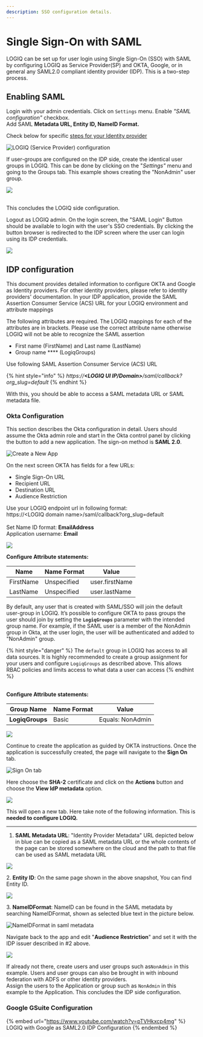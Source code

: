 ```yaml
---
description: SSO configuration details.
---
```


# Single Sign-On with SAML

LOGIQ can be set up for user login using Single Sign-On (SSO) with SAML by configuring LOGIQ as Service Provider(SP) and OKTA, Google, or in general any SAML2.0 compliant identity provider (IDP). This is a two-step process.

## Enabling SAML

Login with your admin credentials. Click on `Settings` menu. Enable _"SAML configuration"_ checkbox. \
Add SAML **Metadata URL, Entity ID, NameID Format.**

Check below for specific [steps for your Identity provider](single-sign-on-configuration.md#idp-configuration)

![LOGIQ (Service Provider) configuration
](../.gitbook/assets/saml-1.png)

If user-groups are configured on the IDP side, create the identical user groups in LOGIQ. This can be done by clicking on the "_Settings"_ menu and going to the Groups tab. This example shows creating the "NonAdmin" user group.

![](../.gitbook/assets/saml-2.png)

\
This concludes the LOGIQ side configuration.

Logout as LOGIQ admin. On the login screen, the "SAML Login" Button should be available to login with the user's SSO credentials.  By clicking the button browser is redirected to the IDP screen where the user can login using its  IDP credentials.

![](../.gitbook/assets/saml-3.png)

## IDP configuration

This document provides detailed information to configure OKTA and Google as Identity providers. For other identity providers, please refer to identity providers' documentation. In your IDP application, provide the SAML Assertion Consumer Service (ACS) URL for your LOGIQ environment and attribute mappings&#x20;

The following attributes are required. The LOGIQ mappings for each of the attributes are in brackets. Please use the correct attribute name otherwise LOGIQ will not be able to recognize the SAML assertion

* First name (FirstName) and Last name (LastName)
* Group name **** (LogiqGroups)

Use following SAML Assertion Consumer Service (ACS) URL

{% hint style="info" %}
_https://**\<LOGIQ UI IP/Domain>**/saml/callback?org\_slug=default_
{% endhint %}

With this, you should be able to access a SAML metadata URL or SAML metadata file.

### Okta Configuration

This section describes the Okta configuration in detail. Users should assume the Okta admin role and start in the Okta control panel by clicking the button to add a new application. The sign-on method is **SAML 2.0**.

![Create a New App
](../.gitbook/assets/saml-4.png)

On the next screen OKTA has fields for a few URLs:

* Single Sign-On URL
* Recipient URL
* Destination URL&#x20;
* Audience Restriction

Use your LOGIQ endpoint url in following format:\
https://\<LOGIQ domain name>/saml/callback?org\_slug=default\
\
Set Name ID format: **EmailAddress**\
Application username: **Email**

![](../.gitbook/assets/saml-5.png)

**Configure Attribute statements:**

| **Name**  | **Name Format** | **Value**      |
| --------- | --------------- | -------------- |
| FirstName | Unspecified     | user.firstName |
| LastName  | Unspecified     | user.lastName  |

By default, any user that is created with SAML/SSO will join the default user-group in LOGIQ. It’s possible to configure OKTA to pass groups the user should join by setting the **`LogiqGroups`** parameter with the intended group name. For example, if the SAML user is a member of the NonAdmin group in Okta, at the user login, the user will be authenticated and added to "NonAdmin" group.

{% hint style="danger" %}
The `default` group in LOGIQ has access to all data sources. It is highly recommended to create a group assignment for your users and configure `LogiqGroups` as described above. This allows RBAC policies and limits access to what data a user can access
{% endhint %}

\
**Configure Attribute statements:**

| **Group Name**  | **Name Format** | **Value**        |
| --------------- | --------------- | ---------------- |
| **LogiqGroups** | Basic           | Equals: NonAdmin |

![](../.gitbook/assets/saml-6.png)

Continue to create the application as guided by OKTA instructions. Once the application is successfully created, the page will navigate to the **Sign On** tab.

![Sign On tab](../.gitbook/assets/saml-7.png)

Here choose the **SHA-2** certificate and click on the **Actions** button and choose the **View IdP metadata** option.

![](../.gitbook/assets/saml-8.png)



This will open a new tab. Here take note of the following information. This is **needed to configure LOGIQ.**&#x20;

****

1. **SAML Metadata URL**: "Identity Provider Metadata" URL depicted below in blue can be copied as a SAML metadata URL or the whole contents of the page can be stored somewhere on the cloud and the path to that file can be used as SAML metadata URL

![](../.gitbook/assets/saml-9.png)

2\. **Entity ID**: On the same page shown in the above snapshot, You can find Entity ID.

![](../.gitbook/assets/saml-10.png)

3\. **NameIDFormat**: NameID can be found in the SAML metadata by searching NameIDFormat, shown as selected blue text in the picture below.

![NameIDFormat in saml metadata](<../.gitbook/assets/saml-11 (1).png>)

Navigate back to the app and edit "**Audience Restriction**" and set it with the IDP issuer described in #2 above.

![](../.gitbook/assets/saml-11.png)

If already not there, create users and user groups such as`NonAdmin` in this example. Users and user groups can also be brought in with inbound federation with ADFS or other identity providers.\
Assign the users to the Application or group such as `NonAdmin` in this example to the Application. This concludes the IDP side configuration.



### Google GSuite Configuration

{% embed url="https://www.youtube.com/watch?v=pTVHkxcp4mg" %}
LOGIQ with Google as SAML2.0 IDP Configuration
{% endembed %}

